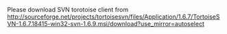 Please download SVN torotoise client from http://sourceforge.net/projects/tortoisesvn/files/Application/1.6.7/TortoiseSVN-1.6.7.18415-win32-svn-1.6.9.msi/download?use_mirror=autoselect